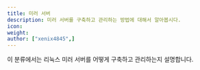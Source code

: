 ```yaml
---
title: 미러 서버
description: 미러 서버를 구축하고 관리하는 방법에 대해서 알아봅시다.
icon:
weight:
author: ["xenix4845",]
---
```


이 분류에서는 리눅스 미러 서버를 어떻게 구축하고 관리하는지 설명합니다.